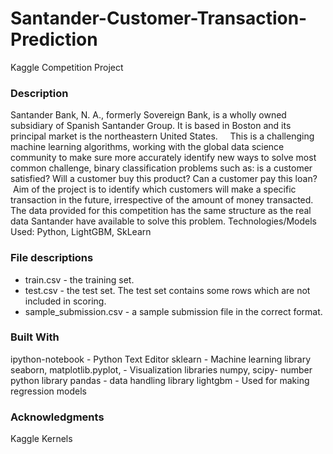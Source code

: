 # Santander-Customer-Transaction-Prediction
Kaggle Competition Project

### Description
 Santander Bank, N. A., formerly Sovereign Bank, is a wholly owned subsidiary of Spanish Santander Group. It is based in Boston and its principal market is the northeastern United States.     This is a challenging machine learning algorithms, working with the global data science community to make sure more accurately identify new ways to solve most common challenge, binary classification problems such as: is a customer satisfied? Will a customer buy this product? Can a customer pay this loan?     Aim of the project is to identify which customers will make a specific transaction in the future, irrespective of the amount of money transacted. The data provided for this competition has the same structure as the real data Santander have available to solve this problem.
 Technologies/Models Used: Python, LightGBM, SkLearn
 
### File descriptions
* train.csv - the training set.
* test.csv - the test set. The test set contains some rows which are not included in scoring.
* sample_submission.csv - a sample submission file in the correct format.

### Built With
ipython-notebook - Python Text Editor
sklearn - Machine learning library
seaborn, matplotlib.pyplot, - Visualization libraries
numpy, scipy- number python library
pandas - data handling library
lightgbm - Used for making regression models

### Acknowledgments

Kaggle Kernels
